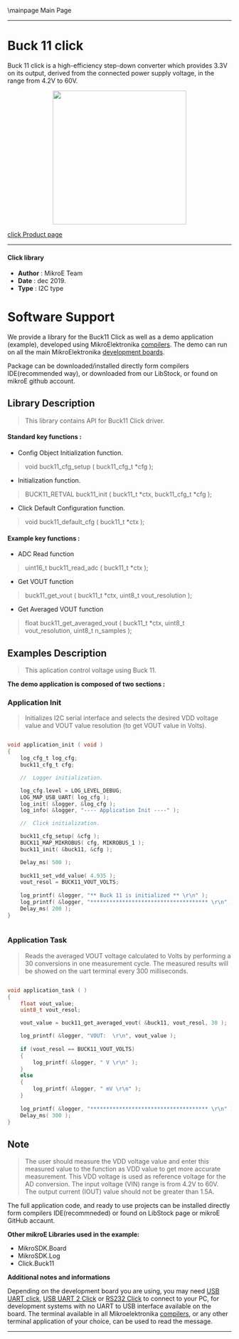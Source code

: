 \mainpage Main Page
 
 

---
# Buck 11 click

Buck 11 click is a high-efficiency step-down converter which provides 3.3V on its output, derived from the connected power supply voltage, in the range from 4.2V to 60V. 

<p align="center">
  <img src="http://download.mikroe.com/images/click_for_ide/buck11_click.png" height=300px>
</p>

[click Product page](<https://www.mikroe.com/buck-11-click>)

---


#### Click library 

- **Author**        : MikroE Team
- **Date**          : dec 2019.
- **Type**          : I2C type


# Software Support

We provide a library for the Buck11 Click 
as well as a demo application (example), developed using MikroElektronika 
[compilers](http://shop.mikroe.com/compilers). 
The demo can run on all the main MikroElektronika [development boards](http://shop.mikroe.com/development-boards).

Package can be downloaded/installed directly form compilers IDE(recommended way), or downloaded from our LibStock, or found on mikroE github account. 

## Library Description

> This library contains API for Buck11 Click driver.

#### Standard key functions :

- Config Object Initialization function.
> void buck11_cfg_setup ( buck11_cfg_t *cfg ); 
 
- Initialization function.
> BUCK11_RETVAL buck11_init ( buck11_t *ctx, buck11_cfg_t *cfg );

- Click Default Configuration function.
> void buck11_default_cfg ( buck11_t *ctx );


#### Example key functions :

- ADC Read function
> uint16_t buck11_read_adc ( buck11_t *ctx );
 
- Get VOUT function
> buck11_get_vout ( buck11_t *ctx, uint8_t vout_resolution );

- Get Averaged VOUT function
> float buck11_get_averaged_vout ( buck11_t *ctx, uint8_t vout_resolution, uint8_t n_samples );

## Examples Description

> This aplication control voltage using Buck 11.

**The demo application is composed of two sections :**

### Application Init 

> Initializes I2C serial interface and selects the desired VDD voltage value
> and VOUT value resolution (to get VOUT value in Volts).

```c

void application_init ( void )
{
    log_cfg_t log_cfg;
    buck11_cfg_t cfg;

    //  Logger initialization.

    log_cfg.level = LOG_LEVEL_DEBUG;
    LOG_MAP_USB_UART( log_cfg );
    log_init( &logger, &log_cfg );
    log_info( &logger, "---- Application Init ----" );

    //  Click initialization.

    buck11_cfg_setup( &cfg );
    BUCK11_MAP_MIKROBUS( cfg, MIKROBUS_1 );
    buck11_init( &buck11, &cfg );

    Delay_ms( 500 );
    
    buck11_set_vdd_value( 4.935 );
    vout_resol = BUCK11_VOUT_VOLTS;
    
    log_printf( &logger, "** Buck 11 is initialized ** \r\n" );
    log_printf( &logger, "************************************* \r\n" );
    Delay_ms( 200 );
}
  
```

### Application Task

> Reads the averaged VOUT voltage calculated to Volts by performing a 30 conversions
> in one measurement cycle. The measured results will be showed on the uart terminal every 300 milliseconds.

```c

void application_task ( )
{
    float vout_value;
    uint8_t vout_resol;

    vout_value = buck11_get_averaged_vout( &buck11, vout_resol, 30 );

    log_printf( &logger, "VOUT:  \r\n", vout_value );
    
    if (vout_resol == BUCK11_VOUT_VOLTS)
    {
        log_printf( &logger, " V \r\n" );
    }
    else
    {
        log_printf( &logger, " mV \r\n" );
    }
    
    log_printf( &logger, "************************************* \r\n" );
    Delay_ms( 300 );
}

```

## Note

> The user should measure the VDD voltage value and enter this measured value to the function as VDD value to get
> more accurate measurement. This VDD voltage is used as reference voltage for the AD conversion.
> The input voltage (VIN) range is from 4.2V to 60V.
> The output current (IOUT) value should not be greater than 1.5A.

The full application code, and ready to use projects can be  installed directly form compilers IDE(recommneded) or found on LibStock page or mikroE GitHub accaunt.

**Other mikroE Libraries used in the example:** 

- MikroSDK.Board
- MikroSDK.Log
- Click.Buck11

**Additional notes and informations**

Depending on the development board you are using, you may need 
[USB UART click](http://shop.mikroe.com/usb-uart-click), 
[USB UART 2 Click](http://shop.mikroe.com/usb-uart-2-click) or 
[RS232 Click](http://shop.mikroe.com/rs232-click) to connect to your PC, for 
development systems with no UART to USB interface available on the board. The 
terminal available in all Mikroelektronika 
[compilers](http://shop.mikroe.com/compilers), or any other terminal application 
of your choice, can be used to read the message.



---
